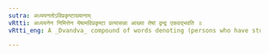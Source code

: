 ```yaml
---
sutra: अध्ययनतोऽविप्रकृष्टाख्यानाम्
vRtti: अध्ययनेन निमित्तेन येषामविप्रकृष्टा प्रत्यासन्ना आख्या तेषां द्वन्द्व एकवद्भवति ॥
vRtti_eng: A _Dvandva_ compound of words denoting (persons who have studied) subjects, which in their order of study are not remote from each other, is singular.

---
```

